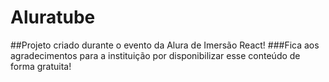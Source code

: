 # Aluratube
##Projeto criado durante o evento da Alura de Imersão React!
###Fica aos agradecimentos para a instituição por disponibilizar esse conteúdo de forma gratuita!

